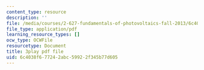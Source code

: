 ```yaml
---
content_type: resource
description: ''
file: /media/courses/2-627-fundamentals-of-photovoltaics-fall-2013/6c4038f677242abc59922f345b77d605_w6Gfm4D_pmw.pdf
file_type: application/pdf
learning_resource_types: []
ocw_type: OCWFile
resourcetype: Document
title: 3play pdf file
uid: 6c4038f6-7724-2abc-5992-2f345b77d605
---
```

